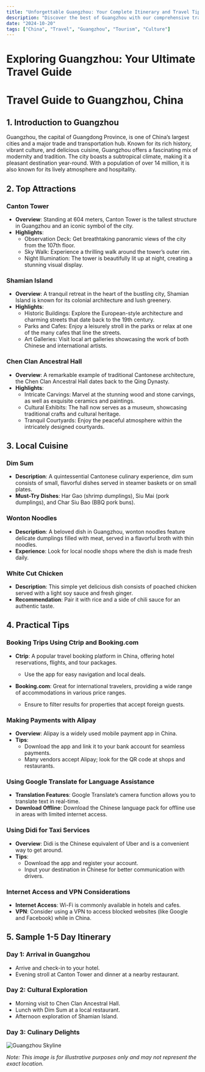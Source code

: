 ```yaml
---
title: "Unforgettable Guangzhou: Your Complete Itinerary and Travel Tips"
description: "Discover the best of Guangzhou with our comprehensive travel guide. Explore top attractions, savor local cuisine, and get insider tips for an unforgettable Chinese adventure."
date: "2024-10-20"
tags: ["China", "Travel", "Guangzhou", "Tourism", "Culture"]
---
```


# Exploring Guangzhou: Your Ultimate Travel Guide

# Travel Guide to Guangzhou, China

## 1. Introduction to Guangzhou
Guangzhou, the capital of Guangdong Province, is one of China’s largest cities and a major trade and transportation hub. Known for its rich history, vibrant culture, and delicious cuisine, Guangzhou offers a fascinating mix of modernity and tradition. The city boasts a subtropical climate, making it a pleasant destination year-round. With a population of over 14 million, it is also known for its lively atmosphere and hospitality.

## 2. Top Attractions

### Canton Tower
- **Overview**: Standing at 604 meters, Canton Tower is the tallest structure in Guangzhou and an iconic symbol of the city. 
- **Highlights**:
  - Observation Deck: Get breathtaking panoramic views of the city from the 107th floor.
  - Sky Walk: Experience a thrilling walk around the tower’s outer rim.
  - Night Illumination: The tower is beautifully lit up at night, creating a stunning visual display.

### Shamian Island
- **Overview**: A tranquil retreat in the heart of the bustling city, Shamian Island is known for its colonial architecture and lush greenery.
- **Highlights**:
  - Historic Buildings: Explore the European-style architecture and charming streets that date back to the 19th century.
  - Parks and Cafes: Enjoy a leisurely stroll in the parks or relax at one of the many cafes that line the streets.
  - Art Galleries: Visit local art galleries showcasing the work of both Chinese and international artists.

### Chen Clan Ancestral Hall
- **Overview**: A remarkable example of traditional Cantonese architecture, the Chen Clan Ancestral Hall dates back to the Qing Dynasty.
- **Highlights**:
  - Intricate Carvings: Marvel at the stunning wood and stone carvings, as well as exquisite ceramics and paintings.
  - Cultural Exhibits: The hall now serves as a museum, showcasing traditional crafts and cultural heritage.
  - Tranquil Courtyards: Enjoy the peaceful atmosphere within the intricately designed courtyards.

## 3. Local Cuisine

### Dim Sum
- **Description**: A quintessential Cantonese culinary experience, dim sum consists of small, flavorful dishes served in steamer baskets or on small plates.
- **Must-Try Dishes**: Har Gao (shrimp dumplings), Siu Mai (pork dumplings), and Char Siu Bao (BBQ pork buns).

### Wonton Noodles
- **Description**: A beloved dish in Guangzhou, wonton noodles feature delicate dumplings filled with meat, served in a flavorful broth with thin noodles.
- **Experience**: Look for local noodle shops where the dish is made fresh daily.

### White Cut Chicken
- **Description**: This simple yet delicious dish consists of poached chicken served with a light soy sauce and fresh ginger.
- **Recommendation**: Pair it with rice and a side of chili sauce for an authentic taste.

## 4. Practical Tips

### Booking Trips Using Ctrip and Booking.com
- **Ctrip**: A popular travel booking platform in China, offering hotel reservations, flights, and tour packages.
  - Use the app for easy navigation and local deals.
  
- **Booking.com**: Great for international travelers, providing a wide range of accommodations in various price ranges.
  - Ensure to filter results for properties that accept foreign guests.

### Making Payments with Alipay
- **Overview**: Alipay is a widely used mobile payment app in China.
- **Tips**:
  - Download the app and link it to your bank account for seamless payments.
  - Many vendors accept Alipay; look for the QR code at shops and restaurants.

### Using Google Translate for Language Assistance
- **Translation Features**: Google Translate’s camera function allows you to translate text in real-time.
- **Download Offline**: Download the Chinese language pack for offline use in areas with limited internet access.

### Using Didi for Taxi Services
- **Overview**: Didi is the Chinese equivalent of Uber and is a convenient way to get around.
- **Tips**:
  - Download the app and register your account.
  - Input your destination in Chinese for better communication with drivers.

### Internet Access and VPN Considerations
- **Internet Access**: Wi-Fi is commonly available in hotels and cafes.
- **VPN**: Consider using a VPN to access blocked websites (like Google and Facebook) while in China.

## 5. Sample 1-5 Day Itinerary

### Day 1: Arrival in Guangzhou
- Arrive and check-in to your hotel.
- Evening stroll at Canton Tower and dinner at a nearby restaurant.

### Day 2: Cultural Exploration
- Morning visit to Chen Clan Ancestral Hall.
- Lunch with Dim Sum at a local restaurant.
- Afternoon exploration of Shamian Island.

### Day 3: Culinary Delights

<img src="https://source.unsplash.com/1600x900/?Guangzhou,cityscape" alt="Guangzhou Skyline" loading="lazy">

*Note: This image is for illustrative purposes only and may not represent the exact location.*

